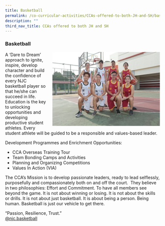 ```yaml
---
title: Basketball
permalink: /co-curricular-activities/CCAs-offered-to-both-JH-and-SH/basketball/
description: ""
third_nav_title: CCAs offered to both JH and SH
---
```

### Basketball

<img src="/images/basketball1.png" style="width:350px;height:240px;margin-left:15px;" align = "right"> A ‘Dare to Dream’ approach to ignite, inspire, develop character and build the confidence of every NJC basketball player so that he/she can succeed in life. Education is the key to unlocking opportunities and developing productive student athletes. Every student athlete will be guided to be a responsible and values-based leader.

Development Programmes and Enrichment Opportunities:

*   CCA Overseas Training Tour
*   Team Bonding Camps and Activities
*   Planning and Organizing Competitions
*   Values In Action (VIA)

The CCA’s Mission is to develop passionate leaders, ready to lead selflessly, purposefully and compassionately both on and off the court.  They believe in two philosophies: Effort and Commitment. To have all members see beyond the game. It is not about winning or losing. It is not about the skills or drills. It is not about just basketball. It is about being a person. Being human. Basketball is just our vehicle to get there.

“Passion, Resilience, Trust.”  
[@njc.basketball](https://instagram.com/njc.basketball?utm_medium=copy_link)